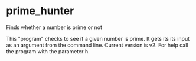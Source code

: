 # prime_hunter
Finds whether a number is prime or not

This "program" checks to see if a given number is prime.
It gets its its input as an argument from the command line.
Current version  is v2.
For help call the program with the parameter h.
